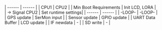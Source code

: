 | ------ | ------ |
|  CPU1  |  CPU2  |
| Min Boot Requirements | Init LCD, LORA |
| -> Signal CPU2 | Set runtime settings|
| ------ | ------ |
| -LOOP- | -LOOP- |
| GPS update | SerMon input |
| Sensor update | GPIO update |
| UART Data Buffer | LCD update |
| IF newdata | -  |
| SD write | - |